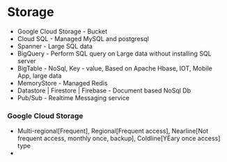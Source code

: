 # Storage
* Google Cloud Storage - Bucket
* Cloud SQL - Managed MySQL and postgresql
* Spanner - Large SQL data
* BigQuery - Perform SQL query on Large data without installing SQL server
* BigTable - NoSql, Key - value, Based on Apache Hbase, IOT, Mobile App, large data
* MemoryStore - Managed Redis
* Datastore | Firestore | Firebase - Document based NoSql Db
* Pub/Sub - Realtime Messaging service

### Google Cloud Storage
* Multi-regional[Frequent], Regional[Frequent access], Nearline[Not frequent access, monthly once, backup], Coldline[YEary once access] type
* 